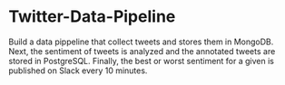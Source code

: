 # Twitter-Data-Pipeline
Build a data pippeline that collect tweets and stores them in MongoDB. Next, the sentiment of tweets is analyzed and the annotated tweets are stored in PostgreSQL. Finally, the best or worst sentiment for a given is published on Slack every 10 minutes.
